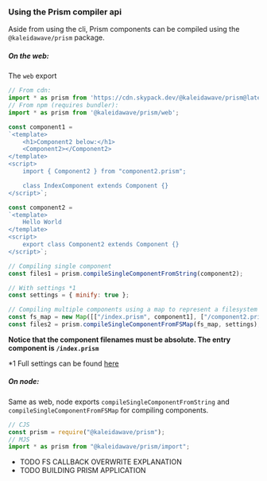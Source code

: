 ### Using the Prism compiler api

Aside from using the cli, Prism components can be compiled using the `@kaleidawave/prism` package.

##### On the web:

The `web` export 

```js
// From cdn:
import * as prism from 'https://cdn.skypack.dev/@kaleidawave/prism@latest/web';
// From npm (requires bundler): 
import * as prism from '@kaleidawave/prism/web';

const component1 = 
`<template>
    <h1>Component2 below:</h1>
    <Component2></Component2>
</template>
<script>
    import { Component2 } from "component2.prism";

    class IndexComponent extends Component {}
</script>`;

const component2 = 
`<template>
    Hello World
</template>
<script>
    export class Component2 extends Component {}
</script>`;

// Compiling single component
const files1 = prism.compileSingleComponentFromString(component2);

// With settings *1
const settings = { minify: true };

// Compiling multiple components using a map to represent a filesystem
const fs_map = new Map([["/index.prism", component1], ["/component2.prism", component2]]);
const files2 = prism.compileSingleComponentFromFSMap(fs_map, settings);
```

**Notice that the component filenames must be absolute. The entry component is `/index.prism`**

\*1 Full settings can be found [here](https://github.com/kaleidawave/prism/blob/85b9048035d624dc753a4ecf457d422c07b98d3a/src/settings.ts#L3-L25)

##### On node:

Same as web, node exports `compileSingleComponentFromString` and `compileSingleComponentFromFSMap` for compiling components. 

```js
// CJS
const prism = require("@kaleidawave/prism");
// MJS
import * as prism from "@kaleidawave/prism/import";
```

- TODO FS CALLBACK OVERWRITE EXPLANATION
- TODO BUILDING PRISM APPLICATION